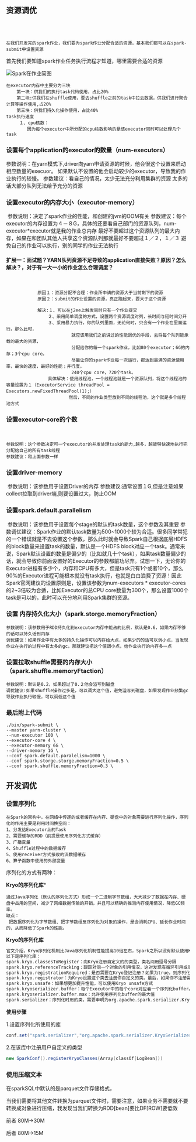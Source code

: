 ## 资源调优

​    
​    

    在我们开发完的spark作业，我们要为spark作业分配合适的资源，基本我们都可以在spark-submit中设置资源
 首先我们要知道spark作业任务执行流程才知道，哪里需要合适的资源

![Spark在作业简图](Spark调优实战.assets/spark作业执行原理简图.png"Spark在作业简图")

    在executor内存中主要分为三块
        第一块：供我们的执行task代码使用，占比20%
        第二块:供我们在shuffle使用，要去shuffle之前的task中拉去数据，供我们进行聚合计算等操作使用,占20%
        第三块：供我们持久化操作使用，占比40%
    task执行速度
         １、cpu核数：
            因为每个executor中所分配的cpu核数影响的是该executor同时可以处理几个task

  




###  设置每个application的executor的数量（num-executors）

​    参数说明：在yarn模式下,driver向yarn申请资源的时候，他会很这个设置来启动相应数量的execuor。
            如果默认不设置的他会启动较少的executor，导致我的作业执行的较慢。
    参数建议：看自己的情况，太少无法充分利用集群的资源
                        太多的话大部分队列无法给予充分的资源

### 设置executor的内存大小（executor-memory）

​    参数说明：决定了spark作业的性能，和创建的jvm的OOM有关
    参数建议：每个executor的内存设置为４－８G，具体的还要看自己部门的资源队列，num-executor*executor就是我的作业总内存
            最好不要超过这个资源队列的最大内存，如果在和团队其他人共享这个资源队列那就最好不要超过１／２，１／３
            避免自己的作业可以执行，别的同学的作业无法执行

#### 扩展一：面试题？YARN队列资源不足导致的application直接失败？原因？怎么解决？，对于有一大一小的作业怎么合理调度？

​            

                原因１：资源分配不合理：作业所申请的资源大于当前剩下的资源
                原因２：submit的作业设置的资源，真正跑起来，要大于这个资源
                
                解决:１、可以在j2ee上触发同时只有一个作业提交
                    ２、采用简单调度的方式，设置两个资源调度对列，长时间与短时间分开
                    ３、采用暴力执行，你的队列里面，无论何时，只会有一个作业在里面运行。那么此时，
                             就应该用我们之前讲过的性能调优的手段，去将每个队列能承载的最大的资源，
                             分配给你的每一个spark作业，比如80个executor；6G的内存；3个cpu core。
                             尽量让你的spark作业每一次运行，都达到最满的资源使用率，最快的速度，最好的性能；并行度，
                             240个cpu core，720个task。
                    具体解决：使用线程池，一个线程池就是一个资源队列，将这个线程池的容量设置为１（ExecutorService threadPool = Executors.newFixedThreadPool(1);）
                            然后，不同的作业类型放到不同的线程池，这个就是多个线程池方式
### 设置executor-core的个数

​    

    参数说明：这个参数决定可一个executor的并发处理task的能力,越多，越能够快速地执行完分配给自己的所有task线程
    参数建议：和上面参数一样
### 设置driver-memory

​    参数说明：该参数用于设置Driver的内存
    参数建议:通常设置１G,但是注意如果collect拉取到driver端,则要设置过大，防止OOM

### 设置spark.default.parallelism

​    参数说明：该参数用于设置每个stage的默认的task数量，这个参数及其重要
    参数调优建议：Spark作业的默认task数量为500~1000个较为合适。很多同学常犯的一个错误就是不去设置这个参数，那么此时就会导致Spark自己根据底层HDFS的block数量来设置task的数量，默认是一个HDFS block对应一个task。通常来说，Spark默认设置的数量是偏少的（比如就几十个task），如果task数量偏少的话，就会导致你前面设置好的Executor的参数都前功尽弃。试想一下，无论你的Executor进程有多少个，内存和CPU有多大，但是task只有1个或者10个，那么90%的Executor进程可能根本就没有task执行，也就是白白浪费了资源！因此Spark官网建议的设置原则是，设置该参数为num-executors * executor-cores的2~3倍较为合适，比如Executor的总CPU core数量为300个，那么设置1000个task是可以的，此时可以充分地利用Spark集群的资源。

### 设置 内存持久化大小（spark.storge.memoryFraction）

	参数说明：该参数用于RDD持久化到executor内存中能占的比例，默认是0.6，如果内存不够的话可以持久话到内存
	调优建议：如果作业中有太多的持久化操作可以内存给大点，如果少的的话可以调小点，当发现作业在执行的过程中有太多的gc，那就建议把这个值调小点，给作业执行的内存多一点

### 设置拉取shuffle需要的内存大小（spark.shuffle.memoryFtaction）

	参数说明：默认是0.2，如果超过了0.２他会溢写到磁盘
	调优建议:如果shuffle操作过多是，可以调大这个值，避免溢写到磁盘，如果发现作业频繁gc导致作业执行较慢，可以调低这个值

### 最后附上代码

	./bin/spark-submit \
	--master yarn-cluster \
	--num-executor 100 \
	--executor-core 4 \
	--executor-memory 6G \
	--driver-memory 1G \
	--conf spark.default.paralelism=1000 \
	--conf spark.storge.storge.memoryFraction=0.5 \
	--conf spark.shuffle.memoryFraction=0.3 \

## 开发调优

### 设置序列化

```
在Spark的架构中，在网络中传递的或者缓存在内存、硬盘中的对象需要进行序列化操作，序列化的作用主要是利用时间换空间：
1、分发给Executor上的Task
2、需要缓存的RDD（前提是使用序列化方式缓存）
3、广播变量
4、Shuffle过程中的数据缓存
5、使用receiver方式接收的流数据缓存
6、算子函数中使用的外部变量
```

序列化的方式有两种：

**Kryo的序列化库***

```
通过Java序列化（默认的序列化方式）形成一个二进制字节数组，大大减少了数据在内存、硬盘中占用的空间，减少了网络数据传输的开销，并且可以精确的推测内存使用情况，降低GC频率。
缺点：
 把数据序列化为字节数组、把字节数组反序列化为对象的操作，是会消耗CPU、延长作业时间的，从而降低了Spark的性能。
```

**Kryo的序列化库**

```scala
官文介绍，Kryo序列化机制比Java序列化机制性能提高10倍左右，Spark之所以没有默认使用Kryo作为序列化类库，是因为它不支持所有对象的序列化，同时Kryo需要用户在使用前注册需要序列化的类型，不够方便。
以下是序列化库：
spark.kryo.classesToRegister：向Kryo注册自定义的的类型，类名间用逗号分隔
spark.kryo.referenceTracking：跟踪对同一个对象的引用情况，这对发现有循环引用或同一对象有多个副本的情况是很有用的。设置为false可以提高性能
spark.kryo.registrationRequired：是否需要在Kryo登记注册？如果为true，则序列化一个未注册的类时会抛出异常
spark.kryo.registrator：为Kryo设置这个类去注册你自定义的类。最后，如果你不注册需要序列化的自定义类型，Kryo也能工作，不过每一个对象实例的序列化结果都会包含一份完整的类名，这有点浪费空间
spark.kryo.unsafe：如果想更加提升性能，可以使用Kryo unsafe方式
spark.kryoserializer.buffer：每个Executor中的每个core对应着一个序列化buffer。如果你的对象很大，可能需要增大该配置项。其值不能超过spark.kryoserializer.buffer.max
spark.kryoserializer.buffer.max：允许使用序列化buffer的最大值
spark.serializer：序列化时用的类，需要申明为org.apache.spark.serializer.KryoSerializer。这个设置不仅控制各个worker节点之间的混洗数据序列化格式，同时还控制RDD存到磁盘上的序列化格式及广播变量的序列化格式。
```

**使用步骤**

1.设置序列化所使用的库

````scala
conf.set("spark.serializer","org.apache.spark.serializer.KryoSerializer");  //使用Kryo序列化库
````

2.在该库中注册用户自定义的类型

````scala
new SparkConf().registerKryoClasses(Array(classOf[LogBean]))
````

### 使用压缩文本

在sparkSQL中默认的是parquet文件存储格式，

当我们需要将其他文件转换为parquet文件时，需要注意，如果业务不需要就不要转换成对象进行压缩，我发现当我们转换为RDD[bean]要比DF[ROW]要低效

前者 80M->30M

后者 80M->15M








​                             
​                 
​                                  